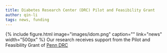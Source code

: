 ```yaml
---
title: Diabetes Research Center (DRC) Pilot and Feasibility Grant
author: qin-li
tags: news, funding
---
```

{%
  include figure.html
  image="images/idom.png"
  caption=""
  link="news"
  width="500px"
%}
Our research receives support from the Pilot and Feasibility Grant of [Penn DRC](https://www.med.upenn.edu/idom/drc/index.html)